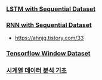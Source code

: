### [LSTM with Sequential Dataset](https://velog.io/@lazy_learner/LSTM-%EC%8B%9C%EA%B3%84%EC%97%B4-%EC%98%88%EC%B8%A1-%EB%AA%A8%EB%93%88-%EB%A7%8C%EB%93%A4%EA%B8%B0-1#-sequential-dataset)

### [RNN with Sequential Dataset](https://www.tensorflow.org/tutorials/structured_data/time_series?hl=ko)
- https://ahnjg.tistory.com/33

### [Tensorflow Window Dataset](https://techblog-history-younghunjo1.tistory.com/373)


### [시계열 데이터 분석 기초](https://codetorial.net/tensorflow/time_series_forecasting/time_series_data.html)



